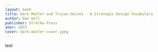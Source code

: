 ```yaml
---
layout: book 
title: Dark Matter and Trojan Horses - A Strategic Design Vocabulary
author: Dan Hill
publisher: Strelka Press
year: 2015
cover: dark-matter-cover.jpeg
---
```

test